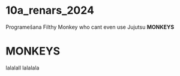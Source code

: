 # 10a_renars_2024
Programešana
Filthy Monkey who cant even use Jujutsu
<b>MONKEYS</B>
<h1>MONKEYS</h1>
lalalall
lalalala
<img scr="Japan.jpg">